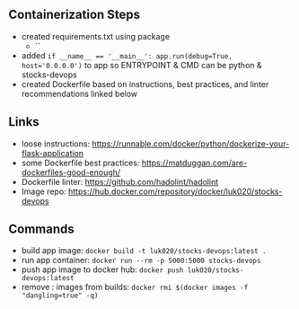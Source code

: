 ## Containerization Steps

- created requirements.txt using package
    - ``
- added `if __name__ == '__main__': app.run(debug=True, host='0.0.0.0')` to app so ENTRYPOINT & CMD can be python & stocks-devops
- created Dockerfile based on instructions, best practices, and linter recommendations linked below

## Links

- loose instructions: https://runnable.com/docker/python/dockerize-your-flask-application
- some Dockerfile best practices: https://matduggan.com/are-dockerfiles-good-enough/
- Dockerfile linter: https://github.com/hadolint/hadolint
- Image repo: https://hub.docker.com/repository/docker/luk020/stocks-devops

## Commands

- build app image: `docker build -t luk020/stocks-devops:latest .`
- run app container: `docker run --rm -p 5000:5000 stocks-devops`
- push app image to docker hub: `docker push luk020/stocks-devops:latest`
- remove <none>:<none> images from builds: `docker rmi $(docker images -f "dangling=true" -q)`